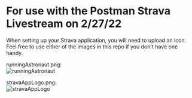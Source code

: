 # For use with the Postman Strava Livestream on 2/27/22
When setting up your Strava application, you will need to upload an icon. Feel free to use either of the images in this repo if you don't have one handy.  

runningAstronaut.png:   
![runningAstronaut](https://user-images.githubusercontent.com/20145532/154359247-cf36f90a-08a6-407a-a56c-b1b843b1b642.png)

stravaAppLogo.png:  
![stravaAppLogo](https://user-images.githubusercontent.com/20145532/154359337-a9f147f0-4411-4760-8d24-83b4656b6219.png)

